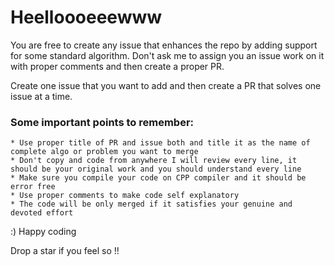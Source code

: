 
# Heelloooeeewww

You are free to create any issue that enhances the repo by adding support for some standard algorithm. Don't ask me to assign you an issue work on it with proper comments and then create a proper PR.

Create one issue that you want to add and then create a PR that solves one issue at a time.

### Some important points to remember:
```
* Use proper title of PR and issue both and title it as the name of complete algo or problem you want to merge 
* Don't copy and code from anywhere I will review every line, it should be your original work and you should understand every line  
* Make sure you compile your code on CPP compiler and it should be error free
* Use proper comments to make code self explanatory 
* The code will be only merged if it satisfies your genuine and devoted effort
```
:) Happy coding

Drop a star if you feel so !!

